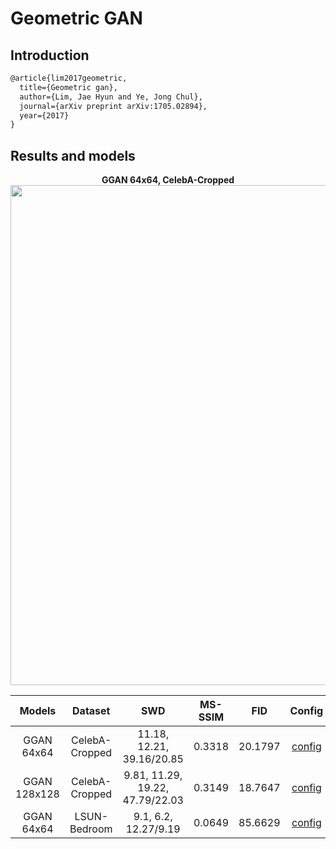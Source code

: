 # Geometric GAN

## Introduction
<!-- [ALGORITHM] -->

```latex
@article{lim2017geometric,
  title={Geometric gan},
  author={Lim, Jae Hyun and Ye, Jong Chul},
  journal={arXiv preprint arXiv:1705.02894},
  year={2017}
}
```

## Results and models

<div align="center">
  <b> GGAN 64x64, CelebA-Cropped</b>
  <br/>
  <img src="https://user-images.githubusercontent.com/22982797/116691577-9067d800-a9ed-11eb-8ea4-be79884d8502.PNG" width="800"/>
</div>

|    Models    |    Dataset     |               SWD               | MS-SSIM |   FID   |                                                                 Config                                                                 |                                                                                                                                                                                                             Download                                                                                                                                                                                                             |
| :----------: | :------------: | :-----------------------------: | :-----: | :-----: | :------------------------------------------------------------------------------------------------------------------------------------: | :------------------------------------------------------------------------------------------------------------------------------------------------------------------------------------------------------------------------------------------------------------------------------------------------------------------------------------------------------------------------------------------------------------------------------: |
|  GGAN 64x64  | CelebA-Cropped |    11.18, 12.21, 39.16/20.85    | 0.3318  | 20.1797 | [config](https://github.com/open-mmlab/mmgeneration/tree/master/configs/ggan/ggan_celeba-cropped_dcgan-archi_lr-1e-3_64_b128x1_12m.py) |                                                                                                                      [model](http://download.openmmlab.com/mmgen/ggan/ggan_celeba-cropped_dcgan-archi_lr-1e-3_64_b128x1_12m.pth?versionId=CAEQKhiBgICoybGKyRciIDg2M2UyMTMwNGVhMTQ3NDA4NWUxYTcxOTMyNjc5MjQ4)                                                                                                                      |
| GGAN 128x128 | CelebA-Cropped | 9.81, 11.29, 19.22, 47.79/22.03 | 0.3149  | 18.7647 | [config](https://github.com/open-mmlab/mmgeneration/tree/master/configs/ggan/ggan_celeba-cropped_dcgan-archi_lr-1e-4_128_b64x1_10m.py) | [model](http://download.openmmlab.com/mmgen/ggan/ggan_celeba-cropped_dcgan-archi_lr-1e-4_128_b64x1_10m_20210430_143027-516423dc.pth?versionId=CAEQKhiBgMCp9J6HyRciIDg3YzMyYzliM2M5YTRkZDBhNTY4MWIwMWIxZjE4MzU5) &#124; [log](http://download.openmmlab.com/mmgen/ggan/ggan_celeba-cropped_dcgan-archi_lr-1e-4_128_b64x1_10m_20210423_154258.log.json?versionId=CAEQKhiBgMCy9J6HyRciIDAwNGRkNTY1MjQzMjQwMTdhZDFmOTUyYmVkYzIxNmU5) |
|  GGAN 64x64  |  LSUN-Bedroom  |      9.1, 6.2, 12.27/9.19       | 0.0649  | 85.6629 |  [config](https://github.com/open-mmlab/mmgeneration/tree/master/configs/ggan/ggan_lsun-bedroom_lsgan_archi_lr-1e-4_64_b128x1_20m.py)  |   [model](http://download.openmmlab.com/mmgen/ggan/ggan_lsun-bedroom_lsgan_archi_lr-1e-4_64_b128x1_20m_20210430_143114-5d99b76c.pth?versionId=CAEQKhiBgICZ9J6HyRciIGI2MDA4ZjJlMmUxODRjODk4OTIyMzkzMmE1MDBhNWJk) &#124; [log](http://download.openmmlab.com/mmgen/ggan/ggan_lsun-bedroom_lsgan_archi_lr-1e-4_64_b128x1_20m_20210428_202027.log.json?versionId=CAEQKhiBgMCu9J6HyRciIDZiMTExODExYmEwNTRhYjRhYzE0YTU1MTM5NzE5Y2Ew)   |
